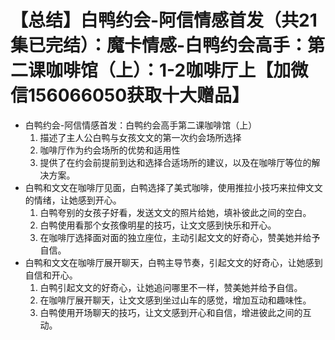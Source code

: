 # 【总结】白鸭约会-阿信情感首发（共21集已完结）：魔卡情感-白鸭约会高手：第二课咖啡馆（上）：1-2咖啡厅上【加微信156066050获取十大赠品】

-   白鸭约会-阿信情感首发：白鸭约会高手第二课咖啡馆（上）
    1.  描述了主人公白鸭与女孩文文的第一次约会场所选择
    2.  咖啡厅作为约会场所的优势和适用性
    3.  提供了在约会前提前到达和选择合适场所的建议，以及在咖啡厅等位的解决方案。
-   白鸭和文文在咖啡厅见面，白鸭选择了美式咖啡，使用推拉小技巧来拉伸文文的情绪，让她感到开心。
    1.  白鸭夸别的女孩子好看，发送文文的照片给她，填补彼此之间的空白。
    2.  白鸭使用看那个女孩像明星的技巧，让文文感到快乐和开心。
    3.  在咖啡厅选择面对面的独立座位，主动引起文文的好奇心，赞美她并给予自信。
-   白鸭和文文在咖啡厅展开聊天，白鸭主导节奏，引起文文的好奇心，让她感到自信和开心。
    1.  白鸭引起文文的好奇心，让她追问哪里不一样，赞美她并给予自信。
    2.  在咖啡厅展开聊天，让文文感到坐过山车的感觉，增加互动和趣味性。
    3.  白鸭使用开场聊天的技巧，让文文感到开心和自信，增进彼此之间的互动。